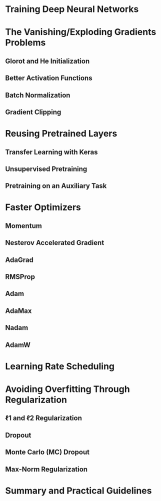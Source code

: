 # Training Deep Neural Networks


<!------------------------------------------------------>
<!------------------------------------------------------>
<!------------------------------------------------------>
# The Vanishing/Exploding Gradients Problems



<!------------------------------------------------------>
<!------------------------------------------------------>
## Glorot and He Initialization



<!------------------------------------------------------>
<!------------------------------------------------------>
## Better Activation Functions



<!------------------------------------------------------>
<!------------------------------------------------------>
## Batch Normalization



<!------------------------------------------------------>
<!------------------------------------------------------>
## Gradient Clipping





<!------------------------------------------------------>
<!------------------------------------------------------>
<!------------------------------------------------------>
# Reusing Pretrained Layers



<!------------------------------------------------------>
<!------------------------------------------------------>
## Transfer Learning with Keras



<!------------------------------------------------------>
<!------------------------------------------------------>
## Unsupervised Pretraining



<!------------------------------------------------------>
<!------------------------------------------------------>
## Pretraining on an Auxiliary Task


<!------------------------------------------------------>
<!------------------------------------------------------>
<!------------------------------------------------------>
# Faster Optimizers



<!------------------------------------------------------>
<!------------------------------------------------------>
## Momentum



<!------------------------------------------------------>
<!------------------------------------------------------>
## Nesterov Accelerated Gradient



<!------------------------------------------------------>
<!------------------------------------------------------>
## AdaGrad



<!------------------------------------------------------>
<!------------------------------------------------------>
## RMSProp



<!------------------------------------------------------>
<!------------------------------------------------------>
## Adam



<!------------------------------------------------------>
<!------------------------------------------------------>
## AdaMax



<!------------------------------------------------------>
<!------------------------------------------------------>
## Nadam



<!------------------------------------------------------>
<!------------------------------------------------------>
## AdamW



<!------------------------------------------------------>
<!------------------------------------------------------>
<!------------------------------------------------------>
# Learning Rate Scheduling



<!------------------------------------------------------>
<!------------------------------------------------------>
<!------------------------------------------------------>
# Avoiding Overfitting Through Regularization



<!------------------------------------------------------>
<!------------------------------------------------------>
## ℓ1 and ℓ2 Regularization



<!------------------------------------------------------>
<!------------------------------------------------------>
## Dropout



<!------------------------------------------------------>
<!------------------------------------------------------>
## Monte Carlo (MC) Dropout



<!------------------------------------------------------>
<!------------------------------------------------------>
## Max-Norm Regularization



<!------------------------------------------------------>
<!------------------------------------------------------>
<!------------------------------------------------------>
# Summary and Practical Guidelines
